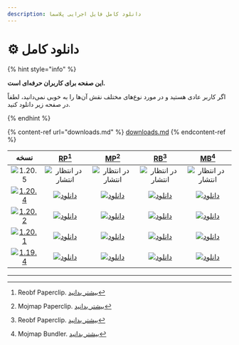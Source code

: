 ```yaml
---
description: دانلود کامل فایل اجرایی پلاسما
---
```


# ⚙️ دانلود کامل

{% hint style="info" %}

**این صفحه برای کاربران حرفه‌ای است.**

اگر کاربر عادی هستید و در مورد نوع‌های مختلف نقش آن‌ها را به خوبی نمی‌دانید،
لطفاً در صفحه زیر دانلود کنید.

{% endhint %}

{% content-ref url="downloads.md" %}
[downloads.md](downloads.md)
{% endcontent-ref %}

[wtr]: https://badge.plazmamc.org/0/در%20حال%20انتظار%20برای%20انتشار

|                                        نسخه                                       |                            [RP](#user-content-fn-1)[^1]                            |                            [MP](#user-content-fn-2)[^2]                            |                            [RB](#user-content-fn-3)[^3]                            |                            [MB](#user-content-fn-4)[^4]                            |
| :-------------------------------------------------------------------------------: | :--------------------------------------------------------------------------------: | :--------------------------------------------------------------------------------: | :--------------------------------------------------------------------------------: | :--------------------------------------------------------------------------------: |
|                   ![1.20.5](https://badge.plazmamc.org/0/1.20.5)                  |                              ![در انتظار انتشار][wtr]                              |                              ![در انتظار انتشار][wtr]                              |                              ![در انتظار انتشار][wtr]                              |                              ![در انتظار انتشار][wtr]                              |
| [![1.20.4](https://badge.plazmamc.org/2/1.20.4)](https://git.plazmamc.org/1.20.4) | [![دانلود](https://badge.plazmamc.org/1/دانلود)](https://dl.plazmamc.org/1.20.4/0) | [![دانلود](https://badge.plazmamc.org/1/دانلود)](https://dl.plazmamc.org/1.20.4/1) | [![دانلود](https://badge.plazmamc.org/1/دانلود)](https://dl.plazmamc.org/1.20.4/2) | [![دانلود](https://badge.plazmamc.org/1/دانلود)](https://dl.plazmamc.org/1.20.4/3) |
| [![1.20.2](https://badge.plazmamc.org/6/1.20.2)](https://git.plazmamc.org/1.20.2) | [![دانلود](https://badge.plazmamc.org/1/دانلود)](https://dl.plazmamc.org/1.20.2/0) | [![دانلود](https://badge.plazmamc.org/1/دانلود)](https://dl.plazmamc.org/1.20.2/1) | [![دانلود](https://badge.plazmamc.org/1/دانلود)](https://dl.plazmamc.org/1.20.2/2) | [![دانلود](https://badge.plazmamc.org/1/دانلود)](https://dl.plazmamc.org/1.20.2/3) |
| [![1.20.1](https://badge.plazmamc.org/4/1.20.1)](https://git.plazmamc.org/1.20.1) | [![دانلود](https://badge.plazmamc.org/1/دانلود)](https://dl.plazmamc.org/1.20.1/0) | [![دانلود](https://badge.plazmamc.org/1/دانلود)](https://dl.plazmamc.org/1.20.1/1) | [![دانلود](https://badge.plazmamc.org/1/دانلود)](https://dl.plazmamc.org/1.20.1/2) | [![دانلود](https://badge.plazmamc.org/1/دانلود)](https://dl.plazmamc.org/1.20.1/3) |
| [![1.19.4](https://badge.plazmamc.org/4/1.19.4)](https://git.plazmamc.org/1.19.4) | [![دانلود](https://badge.plazmamc.org/1/دانلود)](https://dl.plazmamc.org/1.19.4/0) | [![دانلود](https://badge.plazmamc.org/1/دانلود)](https://dl.plazmamc.org/1.19.4/1) | [![دانلود](https://badge.plazmamc.org/1/دانلود)](https://dl.plazmamc.org/1.19.4/2) | [![دانلود](https://badge.plazmamc.org/1/دانلود)](https://dl.plazmamc.org/1.19.4/3) |

***

[^1]: Reobf Paperclip. [بیشتر بدانید](../administration/getting-started#id-2)

[^2]: Mojmap Paperclip. [بیشتر بدانید](../administration/getting-started#id-2)

[^3]: Reobf Paperclip. [بیشتر بدانید](../administration/getting-started#id-2)

[^4]: Mojmap Bundler. [بیشتر بدانید](../administration/getting-started#id-2)

